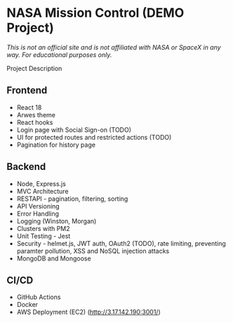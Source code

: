 # NASA Mission Control (DEMO Project)

*This is not an official site and is not affiliated with NASA or SpaceX in any way. For educational purposes only.*

Project Description

## Frontend
- React 18
- Arwes theme
- React hooks
- Login page with Social Sign-on (TODO)
- UI for protected routes and restricted actions (TODO)
- Pagination for history page

## Backend
- Node, Express.js
- MVC Architecture
- RESTAPI - pagination, filtering, sorting
- API Versioning
- Error Handling
- Logging (Winston, Morgan)
- Clusters with PM2
- Unit Testing - Jest
- Security - helmet.js, JWT auth, OAuth2 (TODO), rate limiting, preventing paramter pollution, XSS and NoSQL injection attacks
- MongoDB and Mongoose

## CI/CD 
- GitHub Actions
- Docker
- AWS Deployment (EC2) (http://3.17.142.190:3001/)

